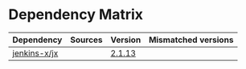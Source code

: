 # Dependency Matrix

Dependency | Sources | Version | Mismatched versions
---------- | ------- | ------- | -------------------
[jenkins-x/jx](https://github.com/jenkins-x/jx.git) |  | [2.1.13](https://github.com/jenkins-x/jx/releases/tag/v2.1.13) | 

